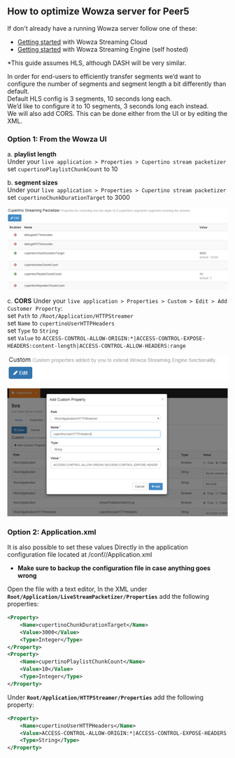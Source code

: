 ## How to optimize Wowza server for Peer5

If don't already have a running Wowza server follow one of these:

- [Getting started](https://www.wowza.com/forums/content.php?721-getting-started) with Wowza Streaming Cloud
- [Getting started](https://www.wowza.com/forums/content.php?625-How-to-get-started-as-a-Wowza-Streaming-Engine-Manager-administrator) with Wowza Streaming Engine (self hosted)

*This guide assumes HLS, although DASH will be very similar.

In order for end-users to efficiently transfer segments we’d want to configure the number of segments and segment length a bit differently than default.  
Default HLS config is 3 segments, 10 seconds long each.  
We’d like to configure it to 10 segments, 3 seconds long each instead.  
We will also add CORS. This can be done either from the UI or by editing the XML.

### __Option 1: From the Wowza UI__

a. **playlist length**  
Under your `live application > Properties > Cupertino stream packetizer`  
set `cupertinoPlaylistChunkCount` to 10

b. **segment sizes**  
Under your `live application > Properties > Cupertino stream packetizer`  
set `cupertinoChunkDurationTarget` to 3000

![](./images/wowza/image00.png)
	
c. **CORS**
Under your `live application > Properties > Custom > Edit > Add Customer Property`:  
set `Path` to `/Root/Application/HTTPStreamer`  
set `Name` to `cupertinoUserHTTPHeaders`  
set `Type` to `String`  
set `Value` to `ACCESS-CONTROL-ALLOW-ORIGIN:*|ACCESS-CONTROL-EXPOSE-HEADERS:content-length|ACCESS-CONTROL-ALLOW-HEADERS:range`


![](./images/wowza/image01.png)


![](./images/wowza/image02.png)

### __Option 2: Application.xml__

It is also possible to set these values Directly in the application configuration file located at <wowza root folder>/conf/<application name>/Application.xml  
* **Make sure to backup the configuration file in case anything goes wrong**

Open the file with a text editor, In the XML under **`Root/Application/LiveStreamPacketizer/Properties`** add the following properties:

```xml
<Property>
    <Name>cupertinoChunkDurationTarget</Name>
    <Value>3000</Value>
    <Type>Integer</Type>
</Property>
<Property>
    <Name>cupertinoPlaylistChunkCount</Name>
    <Value>10</Value>
    <Type>Integer</Type>
</Property>
```

Under **`Root/Application/HTTPStreamer/Properties`** add the following property:

```xml
<Property>
    <Name>cupertinoUserHTTPHeaders</Name>
    <Value>ACCESS-CONTROL-ALLOW-ORIGIN:*|ACCESS-CONTROL-EXPOSE-HEADERS:content-length|ACCESS-CONTROL-ALLOW-HEADERS:Range</Value>
	<Type>String</Type>
</Property>
```


